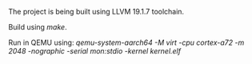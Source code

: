The project is being built using LLVM 19.1.7 toolchain.

Build using *make*.

Run in QEMU using: *qemu-system-aarch64 -M virt -cpu cortex-a72 -m 2048 -nographic -serial mon:stdio -kernel kernel.elf*


